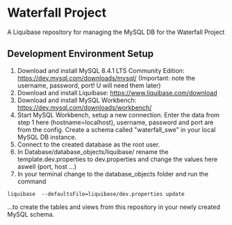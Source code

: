 # Waterfall Project
A Liquibase repository for managing the MySQL DB for the Waterfall Project

## Development Environment Setup
1. Download and install MySQL 8.4.1 LTS Community Edition: https://dev.mysql.com/downloads/mysql/  (Important: note the username, password, port! U will need them later)
2. Download and install Liquibase: https://www.liquibase.com/download
3. Download and install MySQL Workbench: https://dev.mysql.com/downloads/workbench/
4. Start MySQL Workbench, setup a new connection. Enter the data from step 1 here (hostname=localhost), username, password and port are from the config. Create a schema called "waterfall_swe" in your local MySQL DB instance.
5. Connect to the created database as the root user.
6. In Database/database_objects/liquibase/  rename the template.dev.properties to dev.properties and change the values here aswell (port, host ...)
7. In your terminal change to the database_objects folder and run the command
```
liquibase  --defaultsFile=liquibase/dev.properties update
```
...to create the tables and views from this repository in your newly created MySQL schema.
